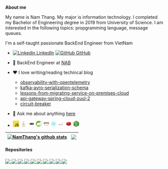 

**About me**

My name is Nam Thang. My major is information technology. I completed my Bachelor of Engineering degree in 2019 from University of Science. I am interested in the following topics: propgramming language, message queues. 

I'm a self-taught passionate BackEnd Engineer from VietNam

- [![Linkedin](https://i.stack.imgur.com/gVE0j.png) LinkedIn](https://www.linkedin.com/in/thangvynam/) [![GitHub](https://i.stack.imgur.com/tskMh.png) GitHub](https://github.com/thangvynam/) 

- 💼 BackEnd Engineer at [NAB](https://www.nab.com.au/)

- ❤️ I love writing/reading techincal blog
    - [observability-with-opentelemetry](https://www.linkedin.com/pulse/observability-opentelemetry-nam-thang/)
    - [kafka-avro-serialization-schema](https://www.linkedin.com/pulse/kafka-avro-serialization-schema-nam-thang/)
    - [lessons-from-migrating-service-on-premises-cloud](https://www.linkedin.com/pulse/lessons-from-migrating-service-on-premises-cloud-nam-thang/)
    - [api-gateway-spring-cloud-zuul-2](https://www.linkedin.com/pulse/api-gateway-spring-cloud-zuul-2-nam-thang/)
    - [circuit-breaker](https://www.linkedin.com/pulse/circuit-breaker-nam-thang/)
   
    
- 💬 Ask me about anything [here](https://github.com/thangvynam/thangvynam/issues)

- <code><img height="20" alt="javascript" src="https://raw.githubusercontent.com/github/explore/80688e429a7d4ef2fca1e82350fe8e3517d3494d/topics/javascript/javascript.png"></code>
<code><img height="20" alt="java" src="https://raw.githubusercontent.com/github/explore/80688e429a7d4ef2fca1e82350fe8e3517d3494d/topics/java/java.png"></code>
<code><img height="20" alt="go" src="https://raw.githubusercontent.com/github/explore/80688e429a7d4ef2fca1e82350fe8e3517d3494d/topics/go/go.png"></code>
<code><img height="20" alt="spring-boot" src="https://raw.githubusercontent.com/github/explore/80688e429a7d4ef2fca1e82350fe8e3517d3494d/topics/spring-boot/spring-boot.png"></code>
<code><img height="20" alt="aws" src="https://raw.githubusercontent.com/github/explore/80688e429a7d4ef2fca1e82350fe8e3517d3494d/topics/aws/aws.png"></code>
<code><img height="20" alt="react" src="https://raw.githubusercontent.com/github/explore/80688e429a7d4ef2fca1e82350fe8e3517d3494d/topics/react/react.png"></code>
<code><img height="20" alt="mysql" src="https://raw.githubusercontent.com/github/explore/80688e429a7d4ef2fca1e82350fe8e3517d3494d/topics/mysql/mysql.png"></code>
<code><img height="20" alt="redis" src="https://raw.githubusercontent.com/github/explore/80688e429a7d4ef2fca1e82350fe8e3517d3494d/topics/redis/redis.png"></code> 
<code><img height="20" alt="nodejs" src="https://raw.githubusercontent.com/github/explore/80688e429a7d4ef2fca1e82350fe8e3517d3494d/topics/nodejs/nodejs.png"></code> 
 


| <a href="https://github.com/thangvynam"><img align="center" src="https://github-readme-stats.vercel.app/api?username=thangvynam&show_icons=true&include_all_commits=true&theme=buefy&hide_border=true" alt="NamThang's github stats" /></a> | <a href="https://github.com/thangvynam"><img align="center" src="https://github-readme-stats.vercel.app/api/top-langs/?username=thangvynam&layout=compact&theme=buefy&hide_border=true" /></a> |
| ------------- | ------------- |

#### Repositories

<a href="https://github.com/thangvynam/cdio-project">
  <!-- Change the `github-readme-stats.anuraghazra1.vercel.app` to `github-readme-stats.vercel.app`  -->
  <img align="center" src="https://github-readme-stats.anuraghazra1.vercel.app/api/pin/?username=thangvynam&repo=cdio-project&theme=dracula" />
</a>
<a href="https://github.com/thangvynam/amazon-product-scraper">
  <!-- Change the `github-readme-stats.anuraghazra1.vercel.app` to `github-readme-stats.vercel.app`  -->
  <img align="center" src="https://github-readme-stats.anuraghazra1.vercel.app/api/pin/?username=thangvynam&repo=amazon-product-scraper&theme=onedark" />
</a>   

<a href="https://github.com/thangvynam/tutorials">
  <!-- Change the `github-readme-stats.anuraghazra1.vercel.app` to `github-readme-stats.vercel.app`  -->
  <img align="center" src="https://github-readme-stats.anuraghazra1.vercel.app/api/pin/?username=thangvynam&repo=tutorials&theme=cobalt" />
</a> 
<a href="https://github.com/thangvynam/annotation-generate-code">
  <!-- Change the `github-readme-stats.anuraghazra1.vercel.app` to `github-readme-stats.vercel.app`  -->
  <img align="center" src="https://github-readme-stats.anuraghazra1.vercel.app/api/pin/?username=thangvynam&repo=annotation-generate-code&theme=radical" />
</a>

<a href="https://github.com/thangvynam/spring-cloud-gateway">
  <!-- Change the `github-readme-stats.anuraghazra1.vercel.app` to `github-readme-stats.vercel.app`  -->
  <img align="center" src="https://github-readme-stats.anuraghazra1.vercel.app/api/pin/?username=thangvynam&repo=spring-cloud-gateway&theme=merko" />
</a>
<a href="https://github.com/thangvynam/forest-network">
  <!-- Change the `github-readme-stats.anuraghazra1.vercel.app` to `github-readme-stats.vercel.app`  -->
  <img align="center" src="https://github-readme-stats.anuraghazra1.vercel.app/api/pin/?username=thangvynam&repo=forest-network&theme=synthwave" />
</a>

<a href="https://github.com/thangvynam/circuit-breaker-netflix-hystrix">
  <!-- Change the `github-readme-stats.anuraghazra1.vercel.app` to `github-readme-stats.vercel.app`  -->
  <img align="center" src="https://github-readme-stats.anuraghazra1.vercel.app/api/pin/?username=thangvynam&repo=circuit-breaker-netflix-hystrix&theme=gruvbox" />
<a href="https://github.com/thangvynam/transform-kafka">
  <!-- Change the `github-readme-stats.anuraghazra1.vercel.app` to `github-readme-stats.vercel.app`  -->
  <img align="center" src="https://github-readme-stats.anuraghazra1.vercel.app/api/pin/?username=thangvynam&repo=transform-kafka&theme=dark" />
</a>  

<a href="https://github.com/thangvynam/expression-calculation-java">
  <!-- Change the `github-readme-stats.anuraghazra1.vercel.app` to `github-readme-stats.vercel.app`  -->
  <img align="center" src="https://github-readme-stats.anuraghazra1.vercel.app/api/pin/?username=thangvynam&repo=expression-calculation-java&theme=onedark" />
</a>    
<a href="https://github.com/thangvynam/react-appchat-firebase">
  <!-- Change the `github-readme-stats.anuraghazra1.vercel.app` to `github-readme-stats.vercel.app`  -->
  <img align="center" src="https://github-readme-stats.anuraghazra1.vercel.app/api/pin/?username=thangvynam&repo=react-appchat-firebase&theme=cobalt" />
</a> 
